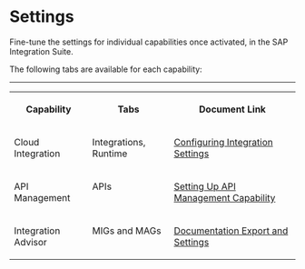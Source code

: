 <!-- loio9e64d054a08a4d88ad6836be294cbf88 -->

# Settings

Fine-tune the settings for individual capabilities once activated, in the SAP Integration Suite.

The following tabs are available for each capability:

****


<table>
<tr>
<th valign="top">

Capability

</th>
<th valign="top">

Tabs

</th>
<th valign="top">

Document Link

</th>
</tr>
<tr>
<td valign="top">

Cloud Integration

</td>
<td valign="top">

Integrations, Runtime

</td>
<td valign="top">

[Configuring Integration Settings](IntegrationSettings/configuring-integration-settings-98091f7.md)

</td>
</tr>
<tr>
<td valign="top">

API Management

</td>
<td valign="top">

APIs

</td>
<td valign="top">

[Setting Up API Management Capability](setting-up-api-management-capability-f34e86c.md)

</td>
</tr>
<tr>
<td valign="top">

Integration Advisor

</td>
<td valign="top">

MIGs and MAGs

</td>
<td valign="top">

[Documentation Export and Settings](documentation-export-and-settings-4c442af.md)

</td>
</tr>
</table>

